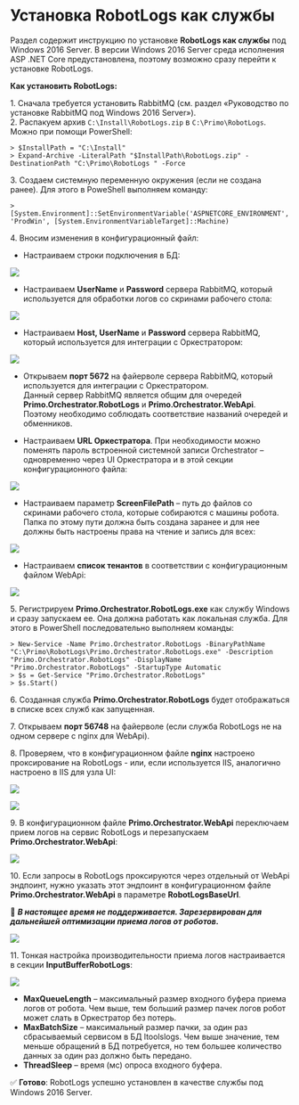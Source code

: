 # Установка RobotLogs как службы 
Раздел содержит инструкцию по установке **RobotLogs как службы** под Windows 2016 Server. В версии Windows 2016 Server среда исполнения ASP .NET Core предустановлена, поэтому возможно сразу перейти к установке RobotLogs. 

**Как установить RobotLogs:**

1\. Сначала требуется установить RabbitMQ (см. раздел «Руководство по установке RabbitMQ под Windows 2016 Server»).\
2\. Распакуем архив `C:\Install\RobotLogs.zip` в `C:\Primo\RobotLogs`. Можно при помощи PowerShell:
```
> $InstallPath = "C:\Install"
> Expand-Archive -LiteralPath "$InstallPath\RobotLogs.zip" -DestinationPath "C:\Primo\RobotLogs " -Force
```
3\. Создаем системную переменную окружения (если не создана ранее). Для этого в PoweShell выполняем команду:
```
> [System.Environment]::SetEnvironmentVariable('ASPNETCORE_ENVIRONMENT', 'ProdWin', [System.EnvironmentVariableTarget]::Machine)
```
4\. Вносим изменения в конфигурационный файл:
* Настраиваем строки подключения в БД:

![](../../resources/admin/windows/install-robotlogs-1.png)

* Настраиваем **UserName** и **Password** сервера RabbitMQ, который используется для обработки логов со скринами рабочего стола:

![](../../resources/admin/windows/install-robotlogs-2-edited.png)

* Настраиваем **Host, UserName** и **Password** сервера RabbitMQ, который используется для интеграции с Оркестратором:

![](../../resources/admin/windows/install-robotlogs-3.png)

* Открываем **порт 5672** на файерволе сервера RabbitMQ, который используется для интеграции с Оркестратором.\
  Данный сервер RabbitMQ является общим для очередей **Primo.Orchestrator.RobotLogs** и **Primo.Orchestrator.WebApi**. Поэтому необходимо соблюдать соответствие названий очередей и обменников.

* Настраиваем **URL Оркестратора**. При необходимости можно поменять пароль встроенной системной записи Orchestrator – одновременно через UI Оркестратора и в этой секции конфигурационного файла:

![](../../resources/admin/windows/install-robotlogs-4.png)

* Настраиваем параметр **ScreenFilePath** – путь до файлов со скринами рабочего стола, которые собираются с машины робота. Папка по этому пути должна быть создана заранее и для нее должны быть настроены права на чтение и запись для всех:

![](../../resources/admin/windows/install-robotlogs-5.png)

* Настраиваем **список тенантов** в соответствии с конфигурационным файлом WebApi:

![](../../resources/admin/windows/install-robotlogs-6.png)

5\. Регистрируем **Primo.Orchestrator.RobotLogs.exe** как службу Windows и сразу запускаем ее. Она должна работать как локальная служба. Для этого в PowerShell последовательно выполняем команды:
```
> New-Service -Name Primo.Orchestrator.RobotLogs -BinaryPathName "C:\Primo\RobotLogs\Primo.Orchestrator.RobotLogs.exe" -Description "Primo.Orchestrator.RobotLogs" -DisplayName "Primo.Orchestrator.RobotLogs" -StartupType Automatic 
> $s = Get-Service "Primo.Orchestrator.RobotLogs"
> $s.Start()
```
6\. Созданная служба **Primo.Orchestrator.RobotLogs** будет отображаться в списке всех служб как запущенная.

7\. Открываем **порт 56748** на файерволе (если служба RobotLogs не на одном сервере с nginx для WebApi).

8\. Проверяем, что в конфигурационном файле **nginx** настроено проксирование на RobotLogs - или, если используется IIS, аналогично настроено в IIS для узла UI:

![](../../resources/admin/windows/install-robotlogs-7.png)

![](../../resources/admin/windows/install-robotlogs-8.png)

9\. В конфигурационном файле **Primo.Orchestrator.WebApi** переключаем прием логов на сервис RobotLogs и перезапускаем **Primo.Orchestrator.WebApi**:

![](../../resources/admin/windows/install-robotlogs-9.png)

10\. Если запросы в RobotLogs проксируются через отдельный от WebApi эндпоинт, нужно указать этот эндпоинт в конфигурационном файле **Primo.Orchestrator.WebApi** в параметре **RobotLogsBaseUrl**.

:red_circle: ***В настоящее время не поддерживается. Зарезервирован для дальнейшей оптимизации приема логов от роботов.***

![](../../resources/admin/windows/install-robotlogs-10.png)

11\.  Тонкая настройка производительности приема логов настраивается в секции **InputBufferRobotLogs**:

![](../../resources/admin/windows/install-robotlogs-11.png)

* **MaxQueueLength** – максимальный размер входного буфера приема логов от робота. Чем выше, тем больший размер пачек логов робот может слать в Оркестратор без потерь.
* **MaxBatchSize** – максимальный размер пачки, за один раз сбрасываемый сервисом в БД ltoolslogs. Чем выше значение, тем меньше обращений в БД потребуется, но тем большее количество данных за один раз должно быть передано.
* **ThreadSleep** – время (мс) опроса входного буфера.

:white_check_mark: **Готово**: RobotLogs успешно установлен в качестве службы под Windows 2016 Server.
